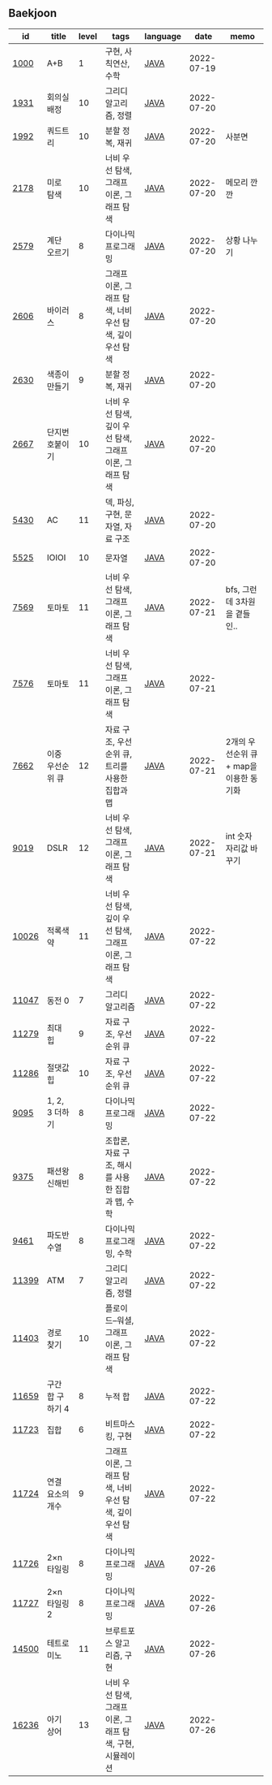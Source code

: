 <html>
 <head></head>
 <body>
  <div id="baekjoon-section">
   <h2 id="baekjoon-title">Baekjoon</h2>
   <table id="baekjoon-table">
    <thead id="baekjoon-head">
     <tr>
      <th>id</th>
      <th>title</th>
      <th>level</th>
      <th>tags</th>
      <th>language</th>
      <th>date</th>
      <th>memo</th>
     </tr>
    </thead>
    <tbody class="problem-list" id="baekjoon-body">
     <tr>
      <td id="id"><a href="https://www.acmicpc.net/problem/1000">1000</a></td>
      <td id="title">A+B</td>
      <td id="level">1</td>
      <td id="tags">구현, 사칙연산, 수학</td>
      <td id="lang"><a href="src/main/java/problem/baekjoon/P1000.java">JAVA</a></td>
      <td id="date">2022-07-19</td>
      <td id="memo"></td>
     </tr>
     <tr>
      <td id="id"><a href="https://www.acmicpc.net/problem/1931">1931</a></td>
      <td id="title">회의실 배정</td>
      <td id="level">10</td>
      <td id="tags">그리디 알고리즘, 정렬</td>
      <td id="lang"><a href="src/main/java/problem/baekjoon/P1931.java">JAVA</a></td>
      <td id="date">2022-07-20</td>
      <td id="memo"></td>
     </tr>
     <tr>
      <td id="id"><a href="https://www.acmicpc.net/problem/1992">1992</a></td>
      <td id="title">쿼드트리</td>
      <td id="level">10</td>
      <td id="tags">분할 정복, 재귀</td>
      <td id="lang"><a href="src/main/java/problem/baekjoon/P1992.java">JAVA</a></td>
      <td id="date">2022-07-20</td>
      <td id="memo">사분면</td>
     </tr>
     <tr>
      <td id="id"><a href="https://www.acmicpc.net/problem/2178">2178</a></td>
      <td id="title">미로 탐색</td>
      <td id="level">10</td>
      <td id="tags">너비 우선 탐색, 그래프 이론, 그래프 탐색</td>
      <td id="lang"><a href="src/main/java/problem/baekjoon/P2178.java">JAVA</a></td>
      <td id="date">2022-07-20</td>
      <td id="memo">메모리 깐깐</td>
     </tr>
     <tr>
      <td id="id"><a href="https://www.acmicpc.net/problem/2579">2579</a></td>
      <td id="title">계단 오르기</td>
      <td id="level">8</td>
      <td id="tags">다이나믹 프로그래밍</td>
      <td id="lang"><a href="src/main/java/problem/baekjoon/P2579.java">JAVA</a></td>
      <td id="date">2022-07-20</td>
      <td id="memo">상황 나누기</td>
     </tr>
     <tr>
      <td id="id"><a href="https://www.acmicpc.net/problem/2606">2606</a></td>
      <td id="title">바이러스</td>
      <td id="level">8</td>
      <td id="tags">그래프 이론, 그래프 탐색, 너비 우선 탐색, 깊이 우선 탐색</td>
      <td id="lang"><a href="src/main/java/problem/baekjoon/P2606.java">JAVA</a></td>
      <td id="date">2022-07-20</td>
      <td id="memo"></td>
     </tr>
     <tr>
      <td id="id"><a href="https://www.acmicpc.net/problem/2630">2630</a></td>
      <td id="title">색종이 만들기</td>
      <td id="level">9</td>
      <td id="tags">분할 정복, 재귀</td>
      <td id="lang"><a href="src/main/java/problem/baekjoon/P2630.java">JAVA</a></td>
      <td id="date">2022-07-20</td>
      <td id="memo"></td>
     </tr>
     <tr>
      <td id="id"><a href="https://www.acmicpc.net/problem/2667">2667</a></td>
      <td id="title">단지번호붙이기</td>
      <td id="level">10</td>
      <td id="tags">너비 우선 탐색, 깊이 우선 탐색, 그래프 이론, 그래프 탐색</td>
      <td id="lang"><a href="src/main/java/problem/baekjoon/P2667.java">JAVA</a></td>
      <td id="date">2022-07-20</td>
      <td id="memo"></td>
     </tr>
     <tr>
      <td id="id"><a href="https://www.acmicpc.net/problem/5430">5430</a></td>
      <td id="title">AC</td>
      <td id="level">11</td>
      <td id="tags">덱, 파싱, 구현, 문자열, 자료 구조</td>
      <td id="lang"><a href="src/main/java/problem/baekjoon/P5430.java">JAVA</a></td>
      <td id="date">2022-07-20</td>
      <td id="memo"></td>
     </tr>
     <tr>
      <td id="id"><a href="https://www.acmicpc.net/problem/5525">5525</a></td>
      <td id="title">IOIOI</td>
      <td id="level">10</td>
      <td id="tags">문자열</td>
      <td id="lang"><a href="src/main/java/problem/baekjoon/P5525.java">JAVA</a></td>
      <td id="date">2022-07-20</td>
      <td id="memo"></td>
     </tr>
     <tr>
      <td id="id"><a href="https://www.acmicpc.net/problem/7569">7569</a></td>
      <td id="title">토마토</td>
      <td id="level">11</td>
      <td id="tags">너비 우선 탐색, 그래프 이론, 그래프 탐색</td>
      <td id="lang"><a href="src/main/java/problem/baekjoon/P7569.java">JAVA</a></td>
      <td id="date">2022-07-21</td>
      <td id="memo">bfs, 그런데 3차원을 곁들인..</td>
     </tr>
     <tr>
      <td id="id"><a href="https://www.acmicpc.net/problem/7576">7576</a></td>
      <td id="title">토마토</td>
      <td id="level">11</td>
      <td id="tags">너비 우선 탐색, 그래프 이론, 그래프 탐색</td>
      <td id="lang"><a href="src/main/java/problem/baekjoon/P7576.java">JAVA</a></td>
      <td id="date">2022-07-21</td>
      <td id="memo"></td>
     </tr>
     <tr>
      <td id="id"><a href="https://www.acmicpc.net/problem/7662">7662</a></td>
      <td id="title">이중 우선순위 큐</td>
      <td id="level">12</td>
      <td id="tags">자료 구조, 우선순위 큐, 트리를 사용한 집합과 맵</td>
      <td id="lang"><a href="src/main/java/problem/baekjoon/P7662.java">JAVA</a></td>
      <td id="date">2022-07-21</td>
      <td id="memo">2개의 우선순위 큐 + map을 이용한 동기화</td>
     </tr>
     <tr>
      <td id="id"><a href="https://www.acmicpc.net/problem/9019">9019</a></td>
      <td id="title">DSLR</td>
      <td id="level">12</td>
      <td id="tags">너비 우선 탐색, 그래프 이론, 그래프 탐색</td>
      <td id="lang"><a href="src/main/java/problem/baekjoon/P9019.java">JAVA</a></td>
      <td id="date">2022-07-21</td>
      <td id="memo">int 숫자 자리값 바꾸기</td>
     </tr>
     <tr>
      <td id="id"><a href="https://www.acmicpc.net/problem/10026">10026</a></td>
      <td id="title">적록색약</td>
      <td id="level">11</td>
      <td id="tags">너비 우선 탐색, 깊이 우선 탐색, 그래프 이론, 그래프 탐색</td>
      <td id="lang"><a href="src/main/java/problem/baekjoon/P10026.java">JAVA</a></td>
      <td id="date">2022-07-22</td>
      <td id="memo"></td>
     </tr>
     <tr>
      <td id="id"><a href="https://www.acmicpc.net/problem/11047">11047</a></td>
      <td id="title">동전 0</td>
      <td id="level">7</td>
      <td id="tags">그리디 알고리즘</td>
      <td id="lang"><a href="src/main/java/problem/baekjoon/P11047.java">JAVA</a></td>
      <td id="date">2022-07-22</td>
      <td id="memo"></td>
     </tr>
     <tr>
      <td id="id"><a href="https://www.acmicpc.net/problem/11279">11279</a></td>
      <td id="title">최대 힙</td>
      <td id="level">9</td>
      <td id="tags">자료 구조, 우선순위 큐</td>
      <td id="lang"><a href="src/main/java/problem/baekjoon/P11279.java">JAVA</a></td>
      <td id="date">2022-07-22</td>
      <td id="memo"></td>
     </tr>
     <tr>
      <td id="id"><a href="https://www.acmicpc.net/problem/11286">11286</a></td>
      <td id="title">절댓값 힙</td>
      <td id="level">10</td>
      <td id="tags">자료 구조, 우선순위 큐</td>
      <td id="lang"><a href="src/main/java/problem/baekjoon/P11286.java">JAVA</a></td>
      <td id="date">2022-07-22</td>
      <td id="memo"></td>
     </tr>
     <tr>
      <td id="id"><a href="https://www.acmicpc.net/problem/9095">9095</a></td>
      <td id="title">1, 2, 3 더하기</td>
      <td id="level">8</td>
      <td id="tags">다이나믹 프로그래밍</td>
      <td id="lang"><a href="src/main/java/problem/baekjoon/P9095.java">JAVA</a></td>
      <td id="date">2022-07-22</td>
      <td id="memo"></td>
     </tr>
     <tr>
      <td id="id"><a href="https://www.acmicpc.net/problem/9375">9375</a></td>
      <td id="title">패션왕 신해빈</td>
      <td id="level">8</td>
      <td id="tags">조합론, 자료 구조, 해시를 사용한 집합과 맵, 수학</td>
      <td id="lang"><a href="src/main/java/problem/baekjoon/P9375.java">JAVA</a></td>
      <td id="date">2022-07-22</td>
      <td id="memo"></td>
     </tr>
     <tr>
      <td id="id"><a href="https://www.acmicpc.net/problem/9461">9461</a></td>
      <td id="title">파도반 수열</td>
      <td id="level">8</td>
      <td id="tags">다이나믹 프로그래밍, 수학</td>
      <td id="lang"><a href="src/main/java/problem/baekjoon/P9461.java">JAVA</a></td>
      <td id="date">2022-07-22</td>
      <td id="memo"></td>
     </tr>
     <tr>
      <td id="id"><a href="https://www.acmicpc.net/problem/11399">11399</a></td>
      <td id="title">ATM</td>
      <td id="level">7</td>
      <td id="tags">그리디 알고리즘, 정렬</td>
      <td id="lang"><a href="src/main/java/problem/baekjoon/P11399.java">JAVA</a></td>
      <td id="date">2022-07-22</td>
      <td id="memo"></td>
     </tr>
     <tr>
      <td id="id"><a href="https://www.acmicpc.net/problem/11403">11403</a></td>
      <td id="title">경로 찾기</td>
      <td id="level">10</td>
      <td id="tags">플로이드–워셜, 그래프 이론, 그래프 탐색</td>
      <td id="lang"><a href="src/main/java/problem/baekjoon/P11403.java">JAVA</a></td>
      <td id="date">2022-07-22</td>
      <td id="memo"></td>
     </tr>
     <tr>
      <td id="id"><a href="https://www.acmicpc.net/problem/11659">11659</a></td>
      <td id="title">구간 합 구하기 4</td>
      <td id="level">8</td>
      <td id="tags">누적 합</td>
      <td id="lang"><a href="src/main/java/problem/baekjoon/P11659.java">JAVA</a></td>
      <td id="date">2022-07-22</td>
      <td id="memo"></td>
     </tr>
     <tr>
      <td id="id"><a href="https://www.acmicpc.net/problem/11723">11723</a></td>
      <td id="title">집합</td>
      <td id="level">6</td>
      <td id="tags">비트마스킹, 구현</td>
      <td id="lang"><a href="src/main/java/problem/baekjoon/P11723.java">JAVA</a></td>
      <td id="date">2022-07-22</td>
      <td id="memo"></td>
     </tr>
     <tr>
      <td id="id"><a href="https://www.acmicpc.net/problem/11724">11724</a></td>
      <td id="title">연결 요소의 개수</td>
      <td id="level">9</td>
      <td id="tags">그래프 이론, 그래프 탐색, 너비 우선 탐색, 깊이 우선 탐색</td>
      <td id="lang"><a href="src/main/java/problem/baekjoon/P11724.java">JAVA</a></td>
      <td id="date">2022-07-22</td>
      <td id="memo"></td>
     </tr>
     <tr>
      <td id="id"><a href="https://www.acmicpc.net/problem/11726">11726</a></td>
      <td id="title">2×n 타일링</td>
      <td id="level">8</td>
      <td id="tags">다이나믹 프로그래밍</td>
      <td id="lang"><a href="src/main/java/problem/baekjoon/P11726.java">JAVA</a></td>
      <td id="date">2022-07-26</td>
      <td id="memo"></td>
     </tr>
     <tr>
      <td id="id"><a href="https://www.acmicpc.net/problem/11727">11727</a></td>
      <td id="title">2×n 타일링 2</td>
      <td id="level">8</td>
      <td id="tags">다이나믹 프로그래밍</td>
      <td id="lang"><a href="src/main/java/problem/baekjoon/P11727.java">JAVA</a></td>
      <td id="date">2022-07-26</td>
      <td id="memo"></td>
     </tr>
     <tr>
      <td id="id"><a href="https://www.acmicpc.net/problem/14500">14500</a></td>
      <td id="title">테트로미노</td>
      <td id="level">11</td>
      <td id="tags">브루트포스 알고리즘, 구현</td>
      <td id="lang"><a href="src/main/java/problem/baekjoon/P14500.java">JAVA</a></td>
      <td id="date">2022-07-26</td>
      <td id="memo"></td>
     </tr>
     <tr>
      <td id="id"><a href="https://www.acmicpc.net/problem/16236">16236</a></td>
      <td id="title">아기 상어</td>
      <td id="level">13</td>
      <td id="tags">너비 우선 탐색, 그래프 이론, 그래프 탐색, 구현, 시뮬레이션</td>
      <td id="lang"><a href="src/main/java/problem/baekjoon/P16236.java">JAVA</a></td>
      <td id="date">2022-07-26</td>
      <td id="memo"></td>
     </tr>
    </tbody>
   </table>
  </div>
 </body>
</html>